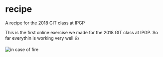 # recipe
A recipe for the 2018 GIT class at IPGP

This is the first online exercise we made for the 2018 GIT class at IPGP.
So far everythin is working very well :+1:

![in case of fire](https://pbs.twimg.com/media/CiL0RnAWkAE6Gl0.jpg)
